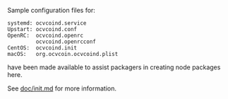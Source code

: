 Sample configuration files for:
```
systemd: ocvcoind.service
Upstart: ocvcoind.conf
OpenRC:  ocvcoind.openrc
         ocvcoind.openrcconf
CentOS:  ocvcoind.init
macOS:   org.ocvcoin.ocvcoind.plist
```
have been made available to assist packagers in creating node packages here.

See [doc/init.md](../../doc/init.md) for more information.
